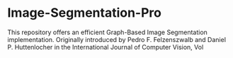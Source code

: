 # Image-Segmentation-Pro

This repository offers an efficient Graph-Based Image Segmentation implementation. Originally introduced by Pedro F. Felzenszwalb and Daniel P. Huttenlocher in the International Journal of Computer Vision, Vol